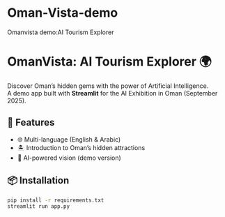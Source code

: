 # Oman-Vista-demo
Omanvista demo:AI Tourism Explorer
# OmanVista: AI Tourism Explorer 🌍

Discover Oman’s hidden gems with the power of Artificial Intelligence.  
A demo app built with **Streamlit** for the AI Exhibition in Oman (September 2025).

## 🚀 Features
- 🌐 Multi-language (English & Arabic)
- 🏝️ Introduction to Oman’s hidden attractions
- 🤖 AI-powered vision (demo version)

## 📦 Installation
```bash
pip install -r requirements.txt
streamlit run app.py
